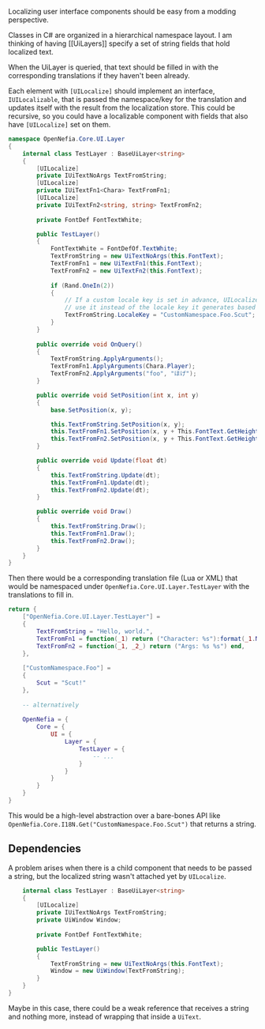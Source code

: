 Localizing user interface components should be easy from a modding perspective.

Classes in C# are organized in a hierarchical namespace layout. I am thinking of having [[UiLayers]] specify a set of string fields that hold localized text.

When the UiLayer is queried, that text should be filled in with the corresponding translations if they haven't been already.

Each element with `[UILocalize]` should implement an interface, `IUILocalizable`, that is passed the namespace/key for the translation and updates itself with the result from the localization store. This could be recursive, so you could have a localizable component with fields that also have `[UILocalize]` set on them.

```csharp
namespace OpenNefia.Core.UI.Layer
{
    internal class TestLayer : BaseUiLayer<string>
    {
        [UILocalize]
        private IUiTextNoArgs TextFromString;
        [UILocalize]
        private IUiTextFn1<Chara> TextFromFn1;
        [UILocalize]
        private IUiTextFn2<string, string> TextFromFn2;
        
        private FontDef FontTextWhite;

        public TestLayer()
        {
            FontTextWhite = FontDefOf.TextWhite;
            TextFromString = new UiTextNoArgs(this.FontText);
            TextFromFn1 = new UiTextFn1(this.FontText);
            TextFromFn2 = new UiTextFn2(this.FontText);
            
            if (Rand.OneIn(2)) 
            {
                // If a custom locale key is set in advance, UILocalize will
                // use it instead of the locale key it generates based on reflection.
                TextFromString.LocaleKey = "CustomNamespace.Foo.Scut";
            }
        }
        
        public override void OnQuery() 
        {
            TextFromString.ApplyArguments();
            TextFromFn1.ApplyArguments(Chara.Player);
            TextFromFn2.ApplyArguments("foo", "ほげ");
        }

        public override void SetPosition(int x, int y)
        {
            base.SetPosition(x, y);

            this.TextFromString.SetPosition(x, y);
            this.TextFromFn1.SetPosition(x, y + This.FontText.GetHeight());
            this.TextFromFn2.SetPosition(x, y + This.FontText.GetHeight() * 2);
        }

        public override void Update(float dt)
        {
            this.TextFromString.Update(dt);
            this.TextFromFn1.Update(dt);
            this.TextFromFn2.Update(dt);
        }

        public override void Draw()
        {
            this.TextFromString.Draw();
            this.TextFromFn1.Draw();
            this.TextFromFn2.Draw();
        }
    }
}
```

Then there would be a corresponding translation file (Lua or XML) that would be namespaced under `OpenNefia.Core.UI.Layer.TestLayer` with the translations to fill in.

```lua
return {
    ["OpenNefia.Core.UI.Layer.TestLayer"] = 
    {
        TextFromString = "Hello, world.",
        TextFromFn1 = function(_1) return ("Character: %s"):format(_1.Name) _end,
        TextFromFn2 = function(_1, _2_) return ("Args: %s %s") end,
    },
    
    ["CustomNamespace.Foo"] = 
    {
        Scut = "Scut!"
    },
    
    -- alternatively
    
    OpenNefia = {
        Core = {
            UI = {
                Layer = {
                    TestLayer = {
                        -- ...
                    }
                }
            }
        }
    }
}
```

This would be a high-level abstraction over a bare-bones API like `OpenNefia.Core.I18N.Get("CustomNamespace.Foo.Scut")` that returns a string.

## Dependencies

A problem arises when there is a child component that needs to be passed a string, but the localized string wasn't attached yet by `UILocalize`.

```csharp
    internal class TestLayer : BaseUiLayer<string>
    {
        [UILocalize]
        private IUiTextNoArgs TextFromString;
		private UiWindow Window;
        
        private FontDef FontTextWhite;

        public TestLayer()
        {
            TextFromString = new UiTextNoArgs(this.FontText);
			Window = new UiWindow(TextFromString);
		}
	}
}
```

Maybe in this case, there could be a weak reference that receives a string and nothing more, instead of wrapping that inside a `UiText`.